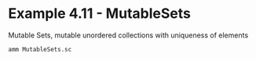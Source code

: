 # Example 4.11 - MutableSets
Mutable Sets, mutable unordered collections with uniqueness of elements

```bash
amm MutableSets.sc
```
